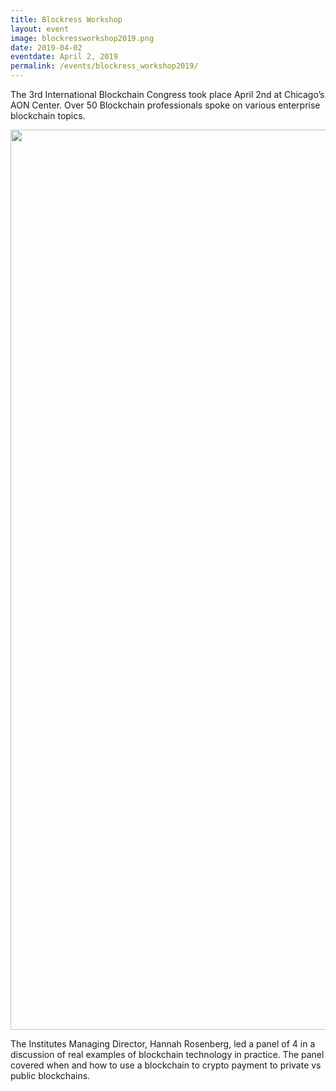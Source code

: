 ```yaml
---
title: Blockress Workshop
layout: event
image: blockressworkshop2019.png
date: 2019-04-02
eventdate: April 2, 2019
permalink: /events/blockress_workshop2019/
---
```

The 3rd International Blockchain Congress took place April 2nd at Chicago’s AON Center. Over 50 Blockchain professionals spoke on various enterprise blockchain topics.

<img class="alignnone size-full wp-image-3131" src="https://theblockchaininstitute.org/wp-content/uploads/2019/04/IBC-4-2-19-5233.jpg" alt="" width="2160" height="1440" />

The Institutes Managing Director, Hannah Rosenberg, led a panel of 4 in a discussion of real examples of blockchain technology in practice. The panel covered when and how to use a blockchain to crypto payment to private vs public blockchains.
